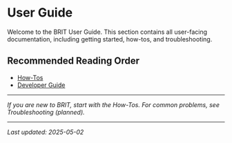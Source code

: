 # User Guide

Welcome to the BRIT User Guide. This section contains all user-facing documentation, including getting started, how-tos, and troubleshooting.

## Recommended Reading Order
- [How-Tos](01_user_guide/howtos.md)
- [Developer Guide](02_developer_guide/README.md)

---

*If you are new to BRIT, start with the How-Tos. For common problems, see Troubleshooting (planned).*  

---

_Last updated: 2025-05-02_
